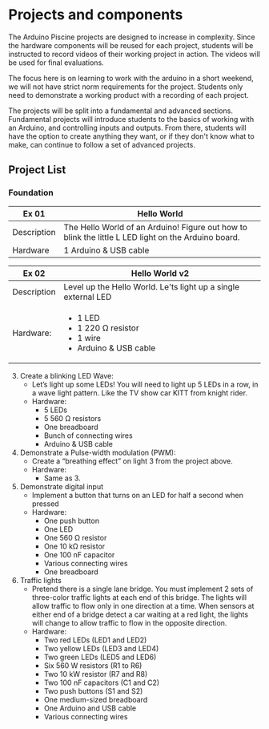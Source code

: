 # Projects and components
The Arduino Piscine projects are designed to increase in complexity. Since the hardware components will be reused for each project, students will be instructed to record videos of their working project in action. The videos will be used for final evaluations.

The focus here is on learning to work with the arduino in a short weekend, we will not have strict norm requirements for the project. Students only need to demonstrate a working  product with a recording of each project.

The projects will be split into a fundamental and advanced sections. Fundamental projects will introduce students to the basics of working with an Arduino, and controlling inputs and outputs. From there, students will have the option to create anything they want, or if they don't know what to make, can continue to follow a set of advanced projects.

## Project List

### Foundation
| Ex 01 | Hello World |
| ------| ----------- |
| Description | The Hello World of an Arduino! Figure out how to blink the little L LED light on the Arduino board. |
| Hardware | 1 Arduino & USB cable |

| Ex 02 | Hello World v2 |
| ----- | -------------- |
| Description | Level up the Hello World. Le'ts light up a single external LED |
| Hardware: | <ul><li>1 LED</li><li>1 220 Ω resistor</li><li>1 wire</li><li>Arduino & USB cable</li></ul> |

3. Create a blinking LED Wave:
	* Let’s light up some LEDs! You will need to light up 5 LEDs in a row, in a wave light pattern. Like the TV show car KITT from knight rider.
	* Hardware:
		* 5 LEDs
		* 5 560 Ω resistors
		* One breadboard
		* Bunch of connecting wires
		* Arduino & USB cable
4. Demonstrate a Pulse-width modulation (PWM):
	* Create a “breathing effect” on light 3 from the project above.
	* Hardware:
		* Same as 3.
5. Demonstrate digital input
	* Implement a button that turns on an LED for half a second when pressed
	* Hardware:
		* One push button
		* One LED
		* One 560 Ω resistor
		* One 10 kΩ resistor
		* One 100 nF capacitor
		* Various connecting wires
		* One breadboard
6. Traffic lights
	* Pretend there is a single lane bridge. You must implement 2 sets of three-color traffic lights at each end of this bridge. The lights will allow traffic to flow only in one direction at a time. When sensors at either end of a bridge detect a car waiting at a red light, the lights will change to allow traffic to flow in the opposite direction.
	* Hardware:
		* Two red LEDs (LED1 and LED2)
		* Two yellow LEDs (LED3 and LED4)
		* Two green LEDs (LED5 and LED6)
		* Six 560 W resistors (R1 to R6)
		* Two 10 kW resistor (R7 and R8)
		* Two 100 nF capacitors (C1 and C2)
		* Two push buttons (S1 and S2)
		* One medium-sized breadboard
		* One Arduino and USB cable
		* Various connecting wires
